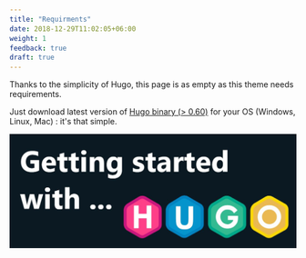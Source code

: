 ```yaml
---
title: "Requirments"
date: 2018-12-29T11:02:05+06:00
weight: 1
feedback: true
draft: true
---
```



Thanks to the simplicity of Hugo, this page is as empty as this theme needs requirements.

Just download latest version of [Hugo binary (> 0.60)](https://gohugo.io/getting-started/installing/) for your OS (Windows, Linux, Mac) : it's that simple.

![image example](hugo.jpg "image")